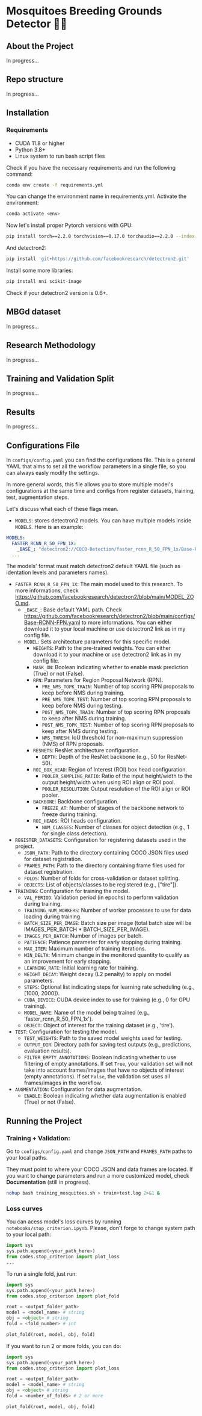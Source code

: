 # Mosquitoes Breeding Grounds Detector 🦟🔎

## About the Project
In progress...

## Repo structure
In progress...

## Installation

### Requirements
- CUDA 11.8 or higher
- Python 3.8+
- Linux system to run bash script files

Check if you have the necessary requirements and run the following command:
```bash
conda env create -f requirements.yml
```
You can change the environment name in requirements.yml. Activate the environment:
```bash
conda activate <env>
```
Now let's install proper Pytorch versions with GPU:
```bash
pip install torch==2.2.0 torchvision==0.17.0 torchaudio==2.2.0 --index-url https://download.pytorch.org/whl/cu118
```
And detectron2:
```bash
pip install 'git+https://github.com/facebookresearch/detectron2.git'
```
Install some more libraries:
```bash
pip install nni scikit-image
```
Check if your detectron2 version is 0.6+. 

## MBGd dataset
In progress...

## Research Methodology
In progress...

## Training and Validation Split
In progress...

## Results
In progress...

## Configurations File
In `configs/config.yaml` you can find the configurations file. This is a general YAML that aims to set all the workflow parameters in a single file, so you can always easly modify the settings.

In more general words, this file allows you to store multiple model's configurations at the same time and configs from register datasets, training, test, augmentation steps.

Let's discuss what each of these flags mean.

- `MODELS`: stores detectron2 models. You can have multiple models inside `MODELS`. Here is an example:
```yaml
MODELS:
  FASTER_RCNN_R_50_FPN_1X:
    _BASE_: "detectron2://COCO-Detection/faster_rcnn_R_50_FPN_1x/Base-RCNN-FPN.yaml"
  ...
```
The models' format must match detectron2 default YAML file (such as identation levels and parameters names).
  - `FASTER_RCNN_R_50_FPN_1X`: The main model used to this research. To more informations, check https://github.com/facebookresearch/detectron2/blob/main/MODEL_ZOO.md.
    - `_BASE_`: Base default YAML path. Check https://github.com/facebookresearch/detectron2/blob/main/configs/Base-RCNN-FPN.yaml to more informations. You can either download it to your local machine or use detectron2 link as in my config file.
    - `MODEL`: Sets architecture parameters for this specific model.
      - `WEIGHTS`: Path to the pre-trained weights. You can either download it to your machine or use detectron2 link as in my config file.
      - `MASK_ON`: Boolean indicating whether to enable mask prediction (True) or not (False).
      - `RPN`: Parameters for Region Proposal Network (RPN).
        - `PRE_NMS_TOPK_TRAIN`: Number of top scoring RPN proposals to keep before NMS during training.
        - `PRE_NMS_TOPK_TEST`: Number of top scoring RPN proposals to keep before NMS during testing.
        - `POST_NMS_TOPK_TRAIN`: Number of top scoring RPN proposals to keep after NMS during training.
        - `POST_NMS_TOPK_TEST`: Number of top scoring RPN proposals to keep after NMS during testing.
        - `NMS_THRESH`: IoU threshold for non-maximum suppression (NMS) of RPN proposals.
      - `RESNETS`: ResNet architecture configuration.
        - `DEPTH`: Depth of the ResNet backbone (e.g., 50 for ResNet-50).
      - `ROI_BOX_HEAD`: Region of Interest (ROI) box head configuration.
        - `POOLER_SAMPLING_RATIO`: Ratio of the input height/width to the output height/width when using ROI align or ROI pool.
        - `POOLER_RESOLUTION`: Output resolution of the ROI align or ROI pooler.
      - `BACKBONE`: Backbone configuration.
        - `FREEZE_AT`: Number of stages of the backbone network to freeze during training.
      - `ROI_HEADS`: ROI heads configuration.
        - `NUM_CLASSES`: Number of classes for object detection (e.g., 1 for single class detection).
  - `REGISTER_DATASETS`: Configuration for registering datasets used in the project.
    - `JSON_PATH`: Path to the directory containing COCO JSON files used for dataset registration.
    - `FRAMES_PATH`: Path to the directory containing frame files used for dataset registration.
    - `FOLDS`: Number of folds for cross-validation or dataset splitting.
    - `OBJECTS`: List of objects/classes to be registered (e.g., ["tire"]).
  - `TRAINING`: Configuration for training the model.
    - `VAL_PERIOD`: Validation period (in epochs) to perform validation during training.
    - `TRAINING_NUM_WORKERS`: Number of worker processes to use for data loading during training.
    - `BATCH_SIZE_PER_IMAGE`: Batch size per image (total batch size will be IMAGES_PER_BATCH * BATCH_SIZE_PER_IMAGE).
    - `IMAGES_PER_BATCH`: Number of images per batch.
    - `PATIENCE`: Patience parameter for early stopping during training.
    - `MAX_ITER`: Maximum number of training iterations.
    - `MIN_DELTA`: Minimum change in the monitored quantity to qualify as an improvement for early stopping.
    - `LEARNING_RATE`: Initial learning rate for training.
    - `WEIGHT_DECAY`: Weight decay (L2 penalty) to apply on model parameters.
    - `STEPS`: Optional list indicating steps for learning rate scheduling (e.g., [1000, 2000]).
    - `CUDA_DEVICE`: CUDA device index to use for training (e.g., 0 for GPU training).
    - `MODEL_NAME`: Name of the model being trained (e.g., 'faster_rcnn_R_50_FPN_1x').
    - `OBJECT`: Object of interest for the training dataset (e.g., 'tire').
  - `TEST`: Configuration for testing the model.
    - `TEST_WEIGHTS`: Path to the saved model weights used for testing.
    - `OUTPUT_DIR`: Directory path for saving test outputs (e.g., predictions, evaluation results).
    - `FILTER_EMPTY_ANNOTATIONS`: Boolean indicating whether to use filtering of empty annotations. If set `True`, your validation set will not take into account frames/images that have no objects of interest (empty annotations). If set `False`, the validation set uses all frames/images in the workflow.
  - `AUGMENTATION`: Configuration for data augmentation.
    - `ENABLE`: Boolean indicating whether data augmentation is enabled (True) or not (False).

## Running the Project

### Training + Validation:
Go to `configs/config.yaml` and change `JSON_PATH` and `FRAMES_PATH` paths to your local paths. 

They must point to where your COCO JSON and data frames are located.
If you want to change parameters and run a more customized model, check **Documentation** (still in progress).

```bash
nohup bash training_mosquitoes.sh > train+test.log 2>&1 &
```
### Loss curves
You can acess model's loss curves by running `notebooks/stop_criterion.ipynb`. Please, don't forge to change system path to your local path:
```python
import sys
sys.path.append(<your_path_here>)
from codes.stop_criterion import plot_loss
...
```
To run a single fold, just run:
```python
import sys
sys.path.append(<your_path_here>)
from codes.stop_criterion import plot_fold

root = <output_folder_path> 
model = <model_name> # string 
obj = <object> # string
fold = <fold_number> # int

plot_fold(root, model, obj, fold)
```
If you want to run 2 or more folds, you can do:
```python
import sys
sys.path.append(<your_path_here>)
from codes.stop_criterion import plot_loss

root = <output_folder_path> 
model = <model_name> # string 
obj = <object> # string
fold = <number_of_folds> # 2 or more

plot_fold(root, model, obj, fold)
```

